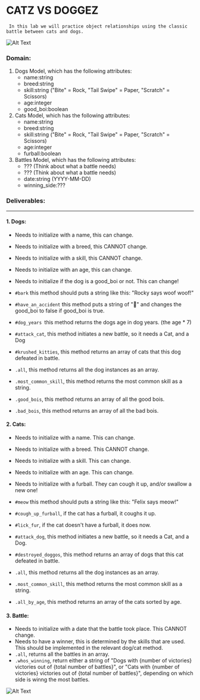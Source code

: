 # CATZ VS DOGGEZ
     In this lab we will practice object relationships using the classic battle between cats and dogs.

  ![Alt Text](https://media3.giphy.com/media/XxMTS8OOwl59C/giphy.gif)

### Domain: 
1. Dogs Model, which has the following attributes:
    - name:string
    - breed:string
    - skill:string ("Bite" = Rock, "Tail Swipe" = Paper, "Scratch" = Scissors)
    - age:integer
    - good_boi:boolean
2. Cats Model, which has the following attributes:
    - name:string
    - breed:string
    - skill:string ("Bite" = Rock, "Tail Swipe" = Paper, "Scratch" = Scissors)
    - age:integer
    - furball:boolean
3. Battles Model, which has the following attributes:
   - ??? (Think about what a battle needs)
   - ??? (Think about what a battle needs)
   - date:string (YYYY-MM-DD)
   - winning_side:???

### Deliverables:
-------------------------------------
  #### 1. Dogs:

  - Needs to initialize with a name, this can change.

  - Needs to initialize with a breed, this CANNOT change.

  - Needs to initialize with a skill, this CANNOT change.

  - Needs to initialize with an age, this can change.

  - Needs to initialize if the dog is a good_boi or not. This can change!

  - `#bark` this method should puts a string like this: "Rocky says woof woof!"

  - `#have_an_accident` this method puts a string of "💩" and changes the good_boi to false if good_boi is true.

  - `#dog_years `this method returns the dogs age in dog years. (the age * 7)

  - `#attack_cat`, this method initiates a new battle, so it needs a Cat, and a Dog

  - `#krushed_kitties`, this method returns an array of cats that this dog defeated in battle.

  - `.all`, this method returns all the dog instances as an array.

  - `.most_common_skill`, this method returns the most common skill as a string.

  - `.good_bois`, this method returns an array of all the good bois.

  - `.bad_bois`, this method returns an array of all the bad bois.

  ####  2. Cats: 

  - Needs to initialize with a name. This can change.
  
  - Needs to initialize with a breed. This CANNOT change.

  - Needs to initialize with a skill. This can change.

  - Needs to initialize with an age. This can change.

  - Needs to initialize with a furball. They can cough it up, and/or swallow a new one!

  - `#meow` this method should puts a string like this: "Felix says meow!"

  - `#cough_up_furball`, if the cat has a furball, it coughs it up. 

  - `#lick_fur`, if the cat doesn't have a furball, it does now.

  - `#attack_dog`, this method initiates a new battle, so it needs a Cat, and a Dog.

  - `#destroyed_doggos`, this method returns an array of dogs that this cat defeated in battle.

  - `.all`, this method returns all the dog instances as an array.

  - `.most_common_skill`, this method returns the most common skill as a string.

  - `.all_by_age`, this method returns an array of the cats sorted by age.


  ####  3. Battle: 

  - Needs to initialize with a date that the battle took place. This CANNOT change.
  - Needs to have a winner, this is determined by the skills that are used. This should be implemented in the relevant dog/cat method.
  - `.all`, returns all the battles in an array.
  - `.whos_winning`, return either a string of "Dogs with {number of victories} victories out of {total number of battles}", or "Cats with {number of victories} victories out of {total number of battles}", depending on which side is winng the most battles.  


![Alt Text](https://media2.giphy.com/media/IvNB2vcu2B3lC/giphy.gif)